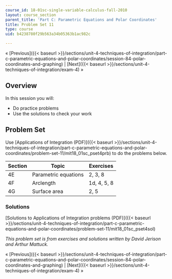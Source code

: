 ```yaml
---
course_id: 18-01sc-single-variable-calculus-fall-2010
layout: course_section
parent_title: 'Part C: Parametric Equations and Polar Coordinates'
title: Problem Set 11
type: course
uid: b4238780f29b563a34b05363b1ac982c

---
```


« [Previous]({{< baseurl >}}/sections/unit-4-techniques-of-integration/part-c-parametric-equations-and-polar-coordinates/session-84-polar-coordinates-and-graphing) | [Next]({{< baseurl >}}/sections/unit-4-techniques-of-integration/exam-4) »

Overview
--------

In this session you will:

*   Do practice problems
*   Use the solutions to check your work

Problem Set
-----------

Use [Applications of Integration (PDF)]({{< baseurl >}}/sections/unit-4-techniques-of-integration/part-c-parametric-equations-and-polar-coordinates/problem-set-11/mit18_01sc_pset4prb) to do the problems below.

| Section | Topic | Exercises |
| --- | --- | --- |
| 4E | Parametric equations | 2, 3, 8 |
| 4F | Arclength | 1d, 4, 5, 8 |
| 4G | Surface area | 2, 5 

### Solutions

[Solutions to Applications of Integration problems (PDF)]({{< baseurl >}}/sections/unit-4-techniques-of-integration/part-c-parametric-equations-and-polar-coordinates/problem-set-11/mit18_01sc_pset4sol)

_This problem set is from exercises and solutions written by David Jerison and Arthur Mattuck._

« [Previous]({{< baseurl >}}/sections/unit-4-techniques-of-integration/part-c-parametric-equations-and-polar-coordinates/session-84-polar-coordinates-and-graphing) | [Next]({{< baseurl >}}/sections/unit-4-techniques-of-integration/exam-4) »
